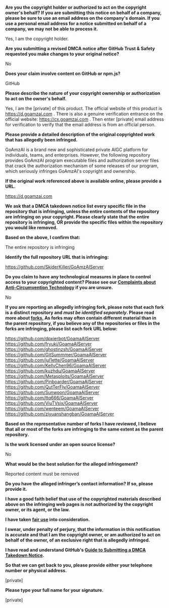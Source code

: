 **Are you the copyright holder or authorized to act on the copyright owner's behalf? If you are submitting this notice on behalf of a company, please be sure to use an email address on the company's domain. If you use a personal email address for a notice submitted on behalf of a company, we may not be able to process it.**

Yes, I am the copyright holder.

**Are you submitting a revised DMCA notice after GitHub Trust & Safety requested you make changes to your original notice?**

No

**Does your claim involve content on GitHub or npm.js?**

GitHub

**Please describe the nature of your copyright ownership or authorization to act on the owner's behalf.**

Yes, I am the [private] of this product. The official website of this product is https://d.goamzai.com . There is also a genuine verification entrance on the official website: https://cx.goamzai.com . Then enter [private] email address for verification to verify that the email address is from an official person.

**Please provide a detailed description of the original copyrighted work that has allegedly been infringed.**

GoAmzAI is a brand new and sophisticated private AIGC platform for individuals, teams, and enterprises. However, the following repository provides GoAmzAI program executable files and authorization server files that crack the authorization mechanism of some releases of our program, which seriously infringes GoAmzAI's copyright and ownership.

**If the original work referenced above is available online, please provide a URL.**

https://d.goamzai.com

**We ask that a DMCA takedown notice list every specific file in the repository that is infringing, unless the entire contents of the repository are infringing on your copyright. Please clearly state that the entire repository is infringing, OR provide the specific files within the repository you would like removed.**

**Based on the above, I confirm that:**

The entire repository is infringing

**Identify the full repository URL that is infringing:**

https://github.com/SkiderKiller/GoAmzAIServer

**Do you claim to have any technological measures in place to control access to your copyrighted content? Please see our <a href="https://docs.github.com/articles/guide-to-submitting-a-dmca-takedown-notice#complaints-about-anti-circumvention-technology">Complaints about Anti-Circumvention Technology</a> if you are unsure.**

No

**If you are reporting an allegedly infringing fork, please note that each fork is a distinct repository and <i>must be identified separately</i>. Please read more about <a href="https://docs.github.com/articles/dmca-takedown-policy#b-what-about-forks-or-whats-a-fork">forks.</a> As forks may often contain different material than in the parent repository, if you believe any of the repositories or files in the forks are infringing, please list each fork URL below:**

https://github.com/dpxierbot/GoamaAIServer  
https://github.com/fryuki/GoamaAIServer  
https://github.com/ghostinzsh/GoamaAIServer  
https://github.com/GitSummmer/GoamaAIServer  
https://github.com/jul1ette/GoamaAIServer  
https://github.com/KellyChen96/GoamaAIServer  
https://github.com/kuzhdu/GoamaAIServer  
https://github.com/Metasploits/GoamaAIServer  
https://github.com/Pinboarder/GoamaAIServer  
https://github.com/QutTerFly/GoamaAIServer  
https://github.com/Sunwoon/GoamaAIServer  
https://github.com/ttq666/GoamaAIServer  
https://github.com/ViuTVsix/GoamaAIServer  
https://github.com/wenteem/GoamaAIServer  
https://github.com/ziyuanshangban/GoamaAIServer  

**Based on the representative number of forks I have reviewed, I believe that all or most of the forks are infringing to the same extent as the parent repository.**

**Is the work licensed under an open source license?**

No

**What would be the best solution for the alleged infringement?**

Reported content must be removed

**Do you have the alleged infringer’s contact information? If so, please provide it.**

**I have a good faith belief that use of the copyrighted materials described above on the infringing web pages is not authorized by the copyright owner, or its agent, or the law.**

**I have taken <a href="https://www.lumendatabase.org/topics/22">fair use</a> into consideration.**

**I swear, under penalty of perjury, that the information in this notification is accurate and that I am the copyright owner, or am authorized to act on behalf of the owner, of an exclusive right that is allegedly infringed.**

**I have read and understand GitHub's <a href="https://docs.github.com/articles/guide-to-submitting-a-dmca-takedown-notice/">Guide to Submitting a DMCA Takedown Notice</a>.**

**So that we can get back to you, please provide either your telephone number or physical address.**

[private]

**Please type your full name for your signature.**

[private]
